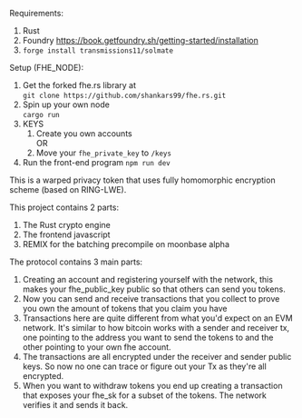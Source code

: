 Requirements:
1. Rust
2. Foundry https://book.getfoundry.sh/getting-started/installation <br>
3. ```forge install transmissions11/solmate```

Setup (FHE_NODE):
1. Get the forked fhe.rs library at <br>
   ```git clone https://github.com/shankars99/fhe.rs.git```
2. Spin up your own node <br>
   ```cargo run```
3. KEYS <br>
   1. Create you own accounts <br>
   OR
   2. Move your `fhe_private_key` to `/keys`
4. Run the front-end program
   ```npm run dev```

This is a warped privacy token that uses fully homomorphic encryption scheme (based on RING-LWE). <br>

This project contains 2 parts:
1. The Rust crypto engine
2. The frontend javascript
3. REMIX for the batching precompile on moonbase alpha 

The protocol contains 3 main parts:
1. Creating an account and registering yourself with the network, this makes your fhe_public_key public so that others can send you tokens. 
2. Now you can send and receive transactions that you collect to prove you own the amount of tokens that you claim you have
3. Transactions here are quite different from what you'd expect on an EVM network. It's similar to how bitcoin works with a sender and receiver tx, one pointing to the address you want to send the tokens to and the other pointing to your own fhe account.
4. The transactions are all encrypted under the receiver and sender public keys. So now no one can trace or figure out your Tx as they're all encrypted.
5. When you want to withdraw tokens you end up creating a transaction that exposes your fhe_sk for a subset of the tokens. The network verifies it and sends it back.